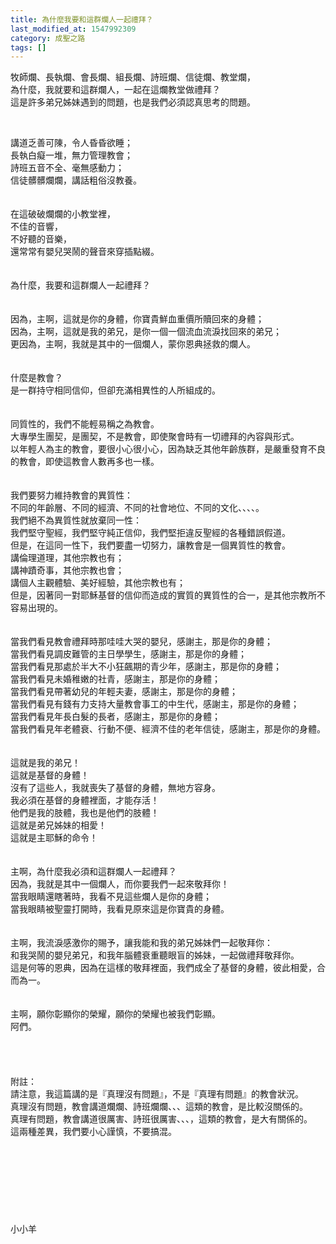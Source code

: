 ```yaml
---
title: 為什麼我要和這群爛人一起禮拜？
last_modified_at: 1547992309
category: 成聖之路
tags: []
---
```


<p>牧師爛、長執爛、會長爛、組長爛、詩班爛、信徒爛、教堂爛，<br>
為什麼，我就要和這群爛人，一起在這爛教堂做禮拜？<br>
這是許多弟兄姊妹遇到的問題，也是我們必須認真思考的問題。</p>

<p>&nbsp;</p>

<p><!--more-->講道乏善可陳，令人昏昏欲睡；<br>
長執白癡一堆，無力管理教會；<br>
詩班五音不全、毫無感動力；<br>
信徒髒髒爛爛，講話粗俗沒教養。<br>
<br>
<br>
在這破破爛爛的小教堂裡，<br>
不佳的音響，<br>
不好聽的音樂，<br>
還常常有嬰兒哭鬧的聲音來穿插點綴。<br>
<br>
<br>
為什麼，我要和這群爛人一起禮拜？<br>
<br>
<br>
因為，主啊，這就是你的身體，你寶貴鮮血重價所贖回來的身體；<br>
因為，主啊，這就是我的弟兄，是你一個一個流血流淚找回來的弟兄；<br>
更因為，主啊，我就是其中的一個爛人，蒙你恩典拯救的爛人。<br>
<br>
<br>
什麼是教會？<br>
是一群持守相同信仰，但卻充滿相異性的人所組成的。<br>
<br>
<br>
同質性的，我們不能輕易稱之為教會。<br>
大專學生團契，是團契，不是教會，即使聚會時有一切禮拜的內容與形式。<br>
以年輕人為主的教會，要很小心很小心，因為缺乏其他年齡族群，是嚴重發育不良的教會，即使這教會人數再多也一樣。<br>
<br>
<br>
我們要努力維持教會的異質性：<br>
不同的年齡層、不同的經濟、不同的社會地位、不同的文化、、、、。<br>
我們絕不為異質性就放棄同一性：<br>
我們堅守聖經，我們堅守純正信仰，我們堅拒違反聖經的各種錯誤假道。<br>
但是，在這同一性下，我們要盡一切努力，讓教會是一個異質性的教會。<br>
講倫理道理，其他宗教也有；<br>
講神蹟奇事，其他宗教也會；<br>
講個人主觀體驗、美好經驗，其他宗教也有；<br>
但是，因著同一對耶穌基督的信仰而造成的實質的異質性的合一，是其他宗教所不容易出現的。<br>
<br>
<br>
當我們看見教會禮拜時那哇哇大哭的嬰兒，感謝主，那是你的身體；<br>
當我們看見調皮難管的主日學學生，感謝主，那是你的身體；<br>
當我們看見那處於半大不小狂飆期的青少年，感謝主，那是你的身體；<br>
當我們看見未婚稚嫩的社青，感謝主，那是你的身體；<br>
當我們看見帶著幼兒的年輕夫妻，感謝主，那是你的身體；<br>
當我們看見有錢有力支持大量教會事工的中生代，感謝主，那是你的身體；<br>
當我們看見年長白髮的長者，感謝主，那是你的身體；<br>
當我們看見年老體衰、行動不便、經濟不佳的老年信徒，感謝主，那是你的身體。<br>
<br>
<br>
這就是我的弟兄！<br>
這就是基督的身體！<br>
沒有了這些人，我就喪失了基督的身體，無地方容身。<br>
我必須在基督的身體裡面，才能存活！<br>
他們是我的肢體，我也是他們的肢體！<br>
這就是弟兄姊妹的相愛！<br>
這就是主耶穌的命令！<br>
<br>
<br>
主啊，為什麼我必須和這群爛人一起禮拜？<br>
因為，我就是其中一個爛人，而你要我們一起來敬拜你！<br>
當我眼睛還瞎著時，我看不見這些爛人是你的身體；<br>
當我眼睛被聖靈打開時，我看見原來這是你寶貴的身體。<br>
<br>
<br>
主啊，我流淚感激你的賜予，讓我能和我的弟兄姊妹們一起敬拜你：<br>
和我哭鬧的嬰兒弟兄，和我年腦體衰重聽眼盲的姊妹，一起做禮拜敬拜你。<br>
這是何等的恩典，因為在這樣的敬拜裡面，我們成全了基督的身體，彼此相愛，合而為一。<br>
<br>
<br>
主啊，願你彰顯你的榮耀，願你的榮耀也被我們彰顯。<br>
阿們。<br>
<br>
<br>
<br>
<br>
附註：<br>
請注意，我這篇講的是『真理沒有問題』，不是『真理有問題』的教會狀況。<br>
真理沒有問題，教會講道爛爛、詩班爛爛、、、這類的教會，是比較沒關係的。<br>
真理有問題，教會講道很厲害、詩班很厲害、、、，這類的教會，是大有關係的。<br>
這兩種差異，我們要小心謹慎，不要搞混。<br>
<br>
<br>
<br>
<br>
<br>
<br>
<br>
<br>
小小羊<br>
<br>
<br>
<br>
<br>
<br>
<br>
&nbsp;</p>

